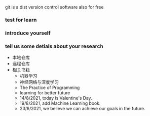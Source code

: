 git is a dist version control software
also for free

### test for learn
### introduce yourself
### tell us some detials about your research

+ 本地仓库
+ 远程仓库
+ 相关书籍
  + 机器学习
  + 神经网络与深度学习
  + The Practice of Programming
  + learning for better future
  + 14/8/2021, today is Valentine's Day.
  + 19/8/2021, add Machine Learning book.
  + 23/8/2021, we believe we can achieve our goals in the future.
